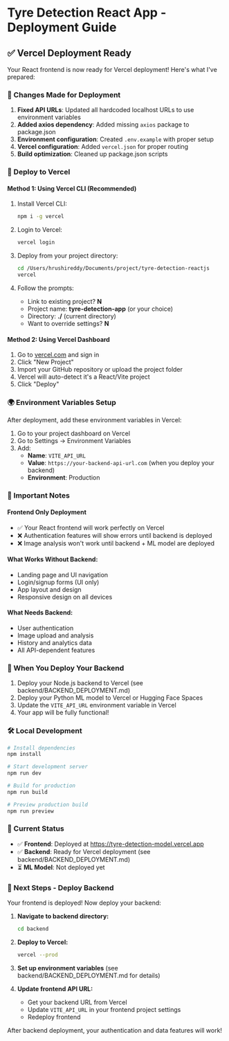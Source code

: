 # Tyre Detection React App - Deployment Guide

## ✅ Vercel Deployment Ready

Your React frontend is now ready for Vercel deployment! Here's what I've prepared:

### 🔧 Changes Made for Deployment

1. **Fixed API URLs**: Updated all hardcoded localhost URLs to use environment variables
2. **Added axios dependency**: Added missing `axios` package to package.json
3. **Environment configuration**: Created `.env.example` with proper setup
4. **Vercel configuration**: Added `vercel.json` for proper routing
5. **Build optimization**: Cleaned up package.json scripts

### 🚀 Deploy to Vercel

#### Method 1: Using Vercel CLI (Recommended)

1. Install Vercel CLI:

   ```bash
   npm i -g vercel
   ```

2. Login to Vercel:

   ```bash
   vercel login
   ```

3. Deploy from your project directory:

   ```bash
   cd /Users/hrushireddy/Documents/project/tyre-detection-reactjs
   vercel
   ```

4. Follow the prompts:
   - Link to existing project? **N**
   - Project name: **tyre-detection-app** (or your choice)
   - Directory: **./** (current directory)
   - Want to override settings? **N**

#### Method 2: Using Vercel Dashboard

1. Go to [vercel.com](https://vercel.com) and sign in
2. Click "New Project"
3. Import your GitHub repository or upload the project folder
4. Vercel will auto-detect it's a React/Vite project
5. Click "Deploy"

### 🌍 Environment Variables Setup

After deployment, add these environment variables in Vercel:

1. Go to your project dashboard on Vercel
2. Go to Settings → Environment Variables
3. Add:
   - **Name**: `VITE_API_URL`
   - **Value**: `https://your-backend-api-url.com` (when you deploy your backend)
   - **Environment**: Production

### 📝 Important Notes

#### Frontend Only Deployment

- ✅ Your React frontend will work perfectly on Vercel
- ❌ Authentication features will show errors until backend is deployed
- ❌ Image analysis won't work until backend + ML model are deployed

#### What Works Without Backend:

- Landing page and UI navigation
- Login/signup forms (UI only)
- App layout and design
- Responsive design on all devices

#### What Needs Backend:

- User authentication
- Image upload and analysis
- History and analytics data
- All API-dependent features

### 🔄 When You Deploy Your Backend

1. Deploy your Node.js backend to Vercel (see backend/BACKEND_DEPLOYMENT.md)
2. Deploy your Python ML model to Vercel or Hugging Face Spaces
3. Update the `VITE_API_URL` environment variable in Vercel
4. Your app will be fully functional!

### 🛠 Local Development

```bash
# Install dependencies
npm install

# Start development server
npm run dev

# Build for production
npm run build

# Preview production build
npm run preview
```

### 📱 Current Status

- ✅ **Frontend**: Deployed at https://tyre-detection-model.vercel.app
- ✅ **Backend**: Ready for Vercel deployment (see backend/BACKEND_DEPLOYMENT.md)
- ⏳ **ML Model**: Not deployed yet

### 🔄 Next Steps - Deploy Backend

Your frontend is deployed! Now deploy your backend:

1. **Navigate to backend directory:**
   ```bash
   cd backend
   ```

2. **Deploy to Vercel:**
   ```bash
   vercel --prod
   ```

3. **Set up environment variables** (see backend/BACKEND_DEPLOYMENT.md for details)

4. **Update frontend API URL:**
   - Get your backend URL from Vercel
   - Update `VITE_API_URL` in your frontend project settings
   - Redeploy frontend

After backend deployment, your authentication and data features will work!
